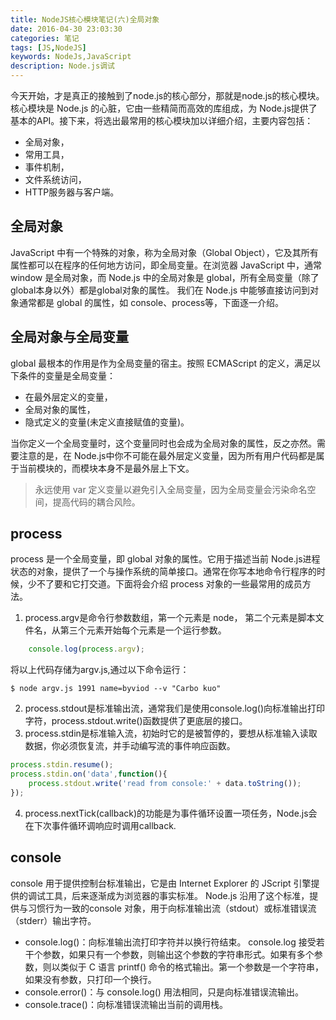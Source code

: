 ```yaml
---
title: NodeJS核心模块笔记(六)全局对象
date: 2016-04-30 23:03:30
categories: 笔记
tags: [JS,NodeJS]
keywords: NodeJs,JavaScript
description: Node.js调试
---
```

今天开始，才是真正的接触到了node.js的核心部分，那就是node.js的核心模块。核心模块是 Node.js 的心脏，它由一些精简而高效的库组成，为 Node.js提供了基本的API。接下来，将选出最常用的核心模块加以详细介绍，主要内容包括：
<!--more-->
+ 全局对象，
+ 常用工具，
+ 事件机制，
+ 文件系统访问，
+ HTTP服务器与客户端。

全局对象
--------
JavaScript 中有一个特殊的对象，称为全局对象（Global Object），它及其所有属性都可以在程序的任何地方访问，即全局变量。在浏览器 JavaScript 中，通常 window 是全局对象，而 Node.js 中的全局对象是 global，所有全局变量（除了global本身以外）都是global对象的属性。
我们在 Node.js 中能够直接访问到对象通常都是 global 的属性，如 console、process等，下面逐一介绍。

全局对象与全局变量
------------------
global 最根本的作用是作为全局变量的宿主。按照 ECMAScript 的定义，满足以下条件的变量是全局变量：
+ 在最外层定义的变量，
+ 全局对象的属性，
+ 隐式定义的变量(未定义直接赋值的变量)。

当你定义一个全局变量时，这个变量同时也会成为全局对象的属性，反之亦然。需要注意的是，在 Node.js中你不可能在最外层定义变量，因为所有用户代码都是属于当前模块的，而模块本身不是最外层上下文。

>永远使用 var 定义变量以避免引入全局变量，因为全局变量会污染命名空间，提高代码的耦合风险。

process
-------
process 是一个全局变量，即 global 对象的属性。它用于描述当前 Node.js进程状态的对象，提供了一个与操作系统的简单接口。通常在你写本地命令行程序的时候，少不了要和它打交道。下面将会介绍 process 对象的一些最常用的成员方法。
1. process.argv是命令行参数数组，第一个元素是 node， 第二个元素是脚本文件名，从第三个元素开始每个元素是一个运行参数。
``` js
    console.log(process.argv);
```
将以上代码存储为argv.js,通过以下命令运行：
``` 
$ node argv.js 1991 name=byviod --v "Carbo kuo"
```

2. process.stdout是标准输出流，通常我们是使用console.log()向标准输出打印字符，process.stdout.write()函数提供了更底层的接口。
3. process.stdin是标准输入流，初始时它的是被暂停的，要想从标准输入读取数据，你必须恢复流，并手动编写流的事件响应函数。

``` js
process.stdin.resume();
process.stdin.on('data',function(){
    process.stdout.write('read from console:' + data.toString());
});
```

4. process.nextTick(callback)的功能是为事件循环设置一项任务，Node.js会在下次事件循环调响应时调用callback.

console
-------
console 用于提供控制台标准输出，它是由 Internet Explorer 的 JScript 引擎提供的调试工具，后来逐渐成为浏览器的事实标准。 Node.js 沿用了这个标准，提供与习惯行为一致的console 对象，用于向标准输出流（stdout）或标准错误流（stderr）输出字符。
+ console.log()：向标准输出流打印字符并以换行符结束。 console.log 接受若干个参数，如果只有一个参数，则输出这个参数的字符串形式。如果有多个参数，则以类似于 C 语言 printf() 命令的格式输出。第一个参数是一个字符串，如果没有参数，只打印一个换行。
+ console.error()：与 console.log() 用法相同，只是向标准错误流输出。
+ console.trace()：向标准错误流输出当前的调用栈。
